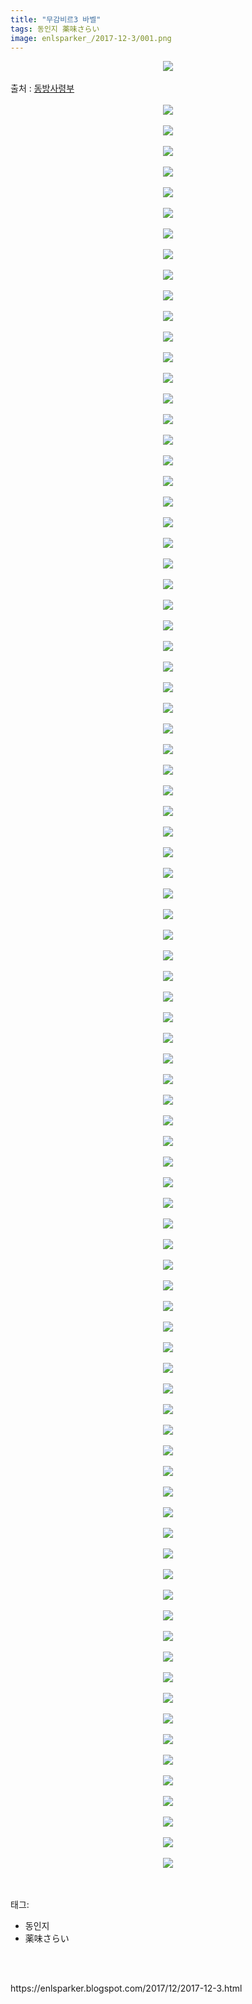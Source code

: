 ```yaml
---
title: "무감비르3 바벨"
tags: 동인지 薬味さらい
image: enlsparker_/2017-12-3/001.png
---
```

<div class="article">
<div class="post-body entry-content" id="post-body-8639729459892861687" itemprop="description articleBody">
<div class="separator" style="clear: both; text-align: center;">
<img src="{{ site.nasurl }}/enlsparker_/2017-12-3/001.png"/></div>
<br/>
<a name="more"></a>출처 : <a href="http://cafe.naver.com/touhouheadquarters">동방사령부</a><br/>
<br/>
<div class="separator" style="clear: both; text-align: center;">
<img src="{{ site.nasurl }}/enlsparker_/2017-12-3/002.png"/></div>
<br/>
<div class="separator" style="clear: both; text-align: center;">
<img src="{{ site.nasurl }}/enlsparker_/2017-12-3/003.png"/></div>
<br/>
<div class="separator" style="clear: both; text-align: center;">
<img src="{{ site.nasurl }}/enlsparker_/2017-12-3/004.png"/></div>
<br/>
<div class="separator" style="clear: both; text-align: center;">
<img src="{{ site.nasurl }}/enlsparker_/2017-12-3/005.png"/></div>
<br/>
<div class="separator" style="clear: both; text-align: center;">
<img src="{{ site.nasurl }}/enlsparker_/2017-12-3/006.png"/></div>
<br/>
<div class="separator" style="clear: both; text-align: center;">
<img src="{{ site.nasurl }}/enlsparker_/2017-12-3/007.png"/></div>
<br/>
<div class="separator" style="clear: both; text-align: center;">
<img src="{{ site.nasurl }}/enlsparker_/2017-12-3/008.png"/></div>
<br/>
<div class="separator" style="clear: both; text-align: center;">
<img src="{{ site.nasurl }}/enlsparker_/2017-12-3/009.png"/></div>
<br/>
<div class="separator" style="clear: both; text-align: center;">
<img src="{{ site.nasurl }}/enlsparker_/2017-12-3/010.png"/></div>
<br/>
<div class="separator" style="clear: both; text-align: center;">
<img src="{{ site.nasurl }}/enlsparker_/2017-12-3/011.png"/></div>
<br/>
<div class="separator" style="clear: both; text-align: center;">
<img src="{{ site.nasurl }}/enlsparker_/2017-12-3/012.png"/></div>
<br/>
<div class="separator" style="clear: both; text-align: center;">
<img src="{{ site.nasurl }}/enlsparker_/2017-12-3/013.png"/></div>
<br/>
<div class="separator" style="clear: both; text-align: center;">
<img src="{{ site.nasurl }}/enlsparker_/2017-12-3/014.png"/></div>
<br/>
<div class="separator" style="clear: both; text-align: center;">
<img src="{{ site.nasurl }}/enlsparker_/2017-12-3/015.png"/></div>
<br/>
<div class="separator" style="clear: both; text-align: center;">
<img src="{{ site.nasurl }}/enlsparker_/2017-12-3/016.png"/></div>
<br/>
<div class="separator" style="clear: both; text-align: center;">
<img src="{{ site.nasurl }}/enlsparker_/2017-12-3/017.png"/></div>
<br/>
<div class="separator" style="clear: both; text-align: center;">
<img src="{{ site.nasurl }}/enlsparker_/2017-12-3/018.png"/></div>
<br/>
<div class="separator" style="clear: both; text-align: center;">
<img src="{{ site.nasurl }}/enlsparker_/2017-12-3/019.png"/></div>
<br/>
<div class="separator" style="clear: both; text-align: center;">
<img src="{{ site.nasurl }}/enlsparker_/2017-12-3/020.png"/></div>
<br/>
<div class="separator" style="clear: both; text-align: center;">
<img src="{{ site.nasurl }}/enlsparker_/2017-12-3/021.png"/></div>
<br/>
<div class="separator" style="clear: both; text-align: center;">
<img src="{{ site.nasurl }}/enlsparker_/2017-12-3/022.png"/></div>
<br/>
<div class="separator" style="clear: both; text-align: center;">
<img src="{{ site.nasurl }}/enlsparker_/2017-12-3/023.png"/></div>
<br/>
<div class="separator" style="clear: both; text-align: center;">
<img src="{{ site.nasurl }}/enlsparker_/2017-12-3/024.png"/></div>
<br/>
<div class="separator" style="clear: both; text-align: center;">
<img src="{{ site.nasurl }}/enlsparker_/2017-12-3/025.png"/></div>
<br/>
<div class="separator" style="clear: both; text-align: center;">
<img src="{{ site.nasurl }}/enlsparker_/2017-12-3/026.png"/></div>
<br/>
<div class="separator" style="clear: both; text-align: center;">
<img src="{{ site.nasurl }}/enlsparker_/2017-12-3/027.png"/></div>
<br/>
<div class="separator" style="clear: both; text-align: center;">
<img src="{{ site.nasurl }}/enlsparker_/2017-12-3/028.png"/></div>
<br/>
<div class="separator" style="clear: both; text-align: center;">
<img src="{{ site.nasurl }}/enlsparker_/2017-12-3/029.png"/></div>
<br/>
<div class="separator" style="clear: both; text-align: center;">
<img src="{{ site.nasurl }}/enlsparker_/2017-12-3/030.png"/></div>
<br/>
<div class="separator" style="clear: both; text-align: center;">
<img src="{{ site.nasurl }}/enlsparker_/2017-12-3/031.png"/></div>
<br/>
<div class="separator" style="clear: both; text-align: center;">
<img src="{{ site.nasurl }}/enlsparker_/2017-12-3/032.png"/></div>
<br/>
<div class="separator" style="clear: both; text-align: center;">
<img src="{{ site.nasurl }}/enlsparker_/2017-12-3/033.png"/></div>
<br/>
<div class="separator" style="clear: both; text-align: center;">
<img src="{{ site.nasurl }}/enlsparker_/2017-12-3/034.png"/></div>
<br/>
<div class="separator" style="clear: both; text-align: center;">
<img src="{{ site.nasurl }}/enlsparker_/2017-12-3/035.png"/></div>
<br/>
<div class="separator" style="clear: both; text-align: center;">
<img src="{{ site.nasurl }}/enlsparker_/2017-12-3/036.png"/></div>
<br/>
<div class="separator" style="clear: both; text-align: center;">
<img src="{{ site.nasurl }}/enlsparker_/2017-12-3/037.png"/></div>
<br/>
<div class="separator" style="clear: both; text-align: center;">
<img src="{{ site.nasurl }}/enlsparker_/2017-12-3/038.png"/></div>
<br/>
<div class="separator" style="clear: both; text-align: center;">
<img src="{{ site.nasurl }}/enlsparker_/2017-12-3/039.png"/></div>
<br/>
<div class="separator" style="clear: both; text-align: center;">
<img src="{{ site.nasurl }}/enlsparker_/2017-12-3/040.png"/></div>
<br/>
<div class="separator" style="clear: both; text-align: center;">
<img src="{{ site.nasurl }}/enlsparker_/2017-12-3/041.png"/></div>
<br/>
<div class="separator" style="clear: both; text-align: center;">
<img src="{{ site.nasurl }}/enlsparker_/2017-12-3/042.png"/></div>
<br/>
<div class="separator" style="clear: both; text-align: center;">
<img src="{{ site.nasurl }}/enlsparker_/2017-12-3/043.png"/></div>
<br/>
<div class="separator" style="clear: both; text-align: center;">
<img src="{{ site.nasurl }}/enlsparker_/2017-12-3/044.png"/></div>
<br/>
<div class="separator" style="clear: both; text-align: center;">
<img src="{{ site.nasurl }}/enlsparker_/2017-12-3/045.png"/></div>
<br/>
<div class="separator" style="clear: both; text-align: center;">
<img src="{{ site.nasurl }}/enlsparker_/2017-12-3/046.png"/></div>
<br/>
<div class="separator" style="clear: both; text-align: center;">
<img src="{{ site.nasurl }}/enlsparker_/2017-12-3/047.png"/></div>
<br/>
<div class="separator" style="clear: both; text-align: center;">
<img src="{{ site.nasurl }}/enlsparker_/2017-12-3/048.png"/></div>
<br/>
<div class="separator" style="clear: both; text-align: center;">
<img src="{{ site.nasurl }}/enlsparker_/2017-12-3/049.png"/></div>
<br/>
<div class="separator" style="clear: both; text-align: center;">
<img src="{{ site.nasurl }}/enlsparker_/2017-12-3/050.png"/></div>
<br/>
<div class="separator" style="clear: both; text-align: center;">
<img src="{{ site.nasurl }}/enlsparker_/2017-12-3/051.png"/></div>
<br/>
<div class="separator" style="clear: both; text-align: center;">
<img src="{{ site.nasurl }}/enlsparker_/2017-12-3/052.png"/></div>
<br/>
<div class="separator" style="clear: both; text-align: center;">
<img src="{{ site.nasurl }}/enlsparker_/2017-12-3/053.png"/></div>
<br/>
<div class="separator" style="clear: both; text-align: center;">
<img src="{{ site.nasurl }}/enlsparker_/2017-12-3/054.png"/></div>
<br/>
<div class="separator" style="clear: both; text-align: center;">
<img src="{{ site.nasurl }}/enlsparker_/2017-12-3/055.png"/></div>
<br/>
<div class="separator" style="clear: both; text-align: center;">
<img src="{{ site.nasurl }}/enlsparker_/2017-12-3/056.png"/></div>
<br/>
<div class="separator" style="clear: both; text-align: center;">
<img src="{{ site.nasurl }}/enlsparker_/2017-12-3/057.png"/></div>
<br/>
<div class="separator" style="clear: both; text-align: center;">
<img src="{{ site.nasurl }}/enlsparker_/2017-12-3/058.png"/></div>
<br/>
<div class="separator" style="clear: both; text-align: center;">
<img src="{{ site.nasurl }}/enlsparker_/2017-12-3/059.png"/></div>
<br/>
<div class="separator" style="clear: both; text-align: center;">
<img src="{{ site.nasurl }}/enlsparker_/2017-12-3/060.png"/></div>
<br/>
<div class="separator" style="clear: both; text-align: center;">
<img src="{{ site.nasurl }}/enlsparker_/2017-12-3/061.png"/></div>
<br/>
<div class="separator" style="clear: both; text-align: center;">
<img src="{{ site.nasurl }}/enlsparker_/2017-12-3/062.png"/></div>
<br/>
<div class="separator" style="clear: both; text-align: center;">
<img src="{{ site.nasurl }}/enlsparker_/2017-12-3/063.png"/></div>
<br/>
<div class="separator" style="clear: both; text-align: center;">
<img src="{{ site.nasurl }}/enlsparker_/2017-12-3/064.png"/></div>
<br/>
<div class="separator" style="clear: both; text-align: center;">
<img src="{{ site.nasurl }}/enlsparker_/2017-12-3/065.png"/></div>
<br/>
<div class="separator" style="clear: both; text-align: center;">
<img src="{{ site.nasurl }}/enlsparker_/2017-12-3/066.png"/></div>
<br/>
<div class="separator" style="clear: both; text-align: center;">
<img src="{{ site.nasurl }}/enlsparker_/2017-12-3/067.png"/></div>
<br/>
<div class="separator" style="clear: both; text-align: center;">
<img src="{{ site.nasurl }}/enlsparker_/2017-12-3/068.png"/></div>
<br/>
<div class="separator" style="clear: both; text-align: center;">
<img src="{{ site.nasurl }}/enlsparker_/2017-12-3/069.png"/></div>
<br/>
<div class="separator" style="clear: both; text-align: center;">
<img src="{{ site.nasurl }}/enlsparker_/2017-12-3/070.png"/></div>
<br/>
<div class="separator" style="clear: both; text-align: center;">
<img src="{{ site.nasurl }}/enlsparker_/2017-12-3/071.png"/></div>
<br/>
<div class="separator" style="clear: both; text-align: center;">
<img src="{{ site.nasurl }}/enlsparker_/2017-12-3/072.png"/></div>
<br/>
<div class="separator" style="clear: both; text-align: center;">
<img src="{{ site.nasurl }}/enlsparker_/2017-12-3/073.png"/></div>
<br/>
<div class="separator" style="clear: both; text-align: center;">
<img src="{{ site.nasurl }}/enlsparker_/2017-12-3/074.png"/></div>
<br/>
<div class="separator" style="clear: both; text-align: center;">
<img src="{{ site.nasurl }}/enlsparker_/2017-12-3/075.png"/></div>
<br/>
<div class="separator" style="clear: both; text-align: center;">
<img src="{{ site.nasurl }}/enlsparker_/2017-12-3/076.png"/></div>
<br/>
<div class="separator" style="clear: both; text-align: center;">
<img src="{{ site.nasurl }}/enlsparker_/2017-12-3/077.png"/></div>
<br/>
<div class="separator" style="clear: both; text-align: center;">
<img src="{{ site.nasurl }}/enlsparker_/2017-12-3/078.png"/></div>
<br/>
<div class="separator" style="clear: both; text-align: center;">
<img src="{{ site.nasurl }}/enlsparker_/2017-12-3/079.png"/></div>
<br/>
<div class="separator" style="clear: both; text-align: center;">
<img src="{{ site.nasurl }}/enlsparker_/2017-12-3/080.png"/></div>
<br/>
<div class="separator" style="clear: both; text-align: center;">
<img src="{{ site.nasurl }}/enlsparker_/2017-12-3/081.png"/></div>
<br/>
<div class="separator" style="clear: both; text-align: center;">
<img src="{{ site.nasurl }}/enlsparker_/2017-12-3/082.png"/></div>
<br/>
<div class="separator" style="clear: both; text-align: center;">
<img src="{{ site.nasurl }}/enlsparker_/2017-12-3/083.png"/></div>
<br/>
<div class="separator" style="clear: both; text-align: center;">
<img src="{{ site.nasurl }}/enlsparker_/2017-12-3/084.png"/></div>
<br/>
<div class="separator" style="clear: both; text-align: center;">
<img src="{{ site.nasurl }}/enlsparker_/2017-12-3/085.png"/></div>
<br/>
<div class="separator" style="clear: both; text-align: center;">
<img src="{{ site.nasurl }}/enlsparker_/2017-12-3/086.png"/></div>
<br/>
<div class="separator" style="clear: both; text-align: center;">
<img src="{{ site.nasurl }}/enlsparker_/2017-12-3/087.png"/></div>
<br/>
<div style="clear: both;"></div>
</div></div><br/>
<div class="tagTrail">
<p>태그: </p>
<ul>
<li>동인지</li>
<li>薬味さらい</li>
</ul>
</div><br/>

<br/>
<p id="refer">https://enlsparker.blogspot.com/2017/12/2017-12-3.html</p>
<br/>
